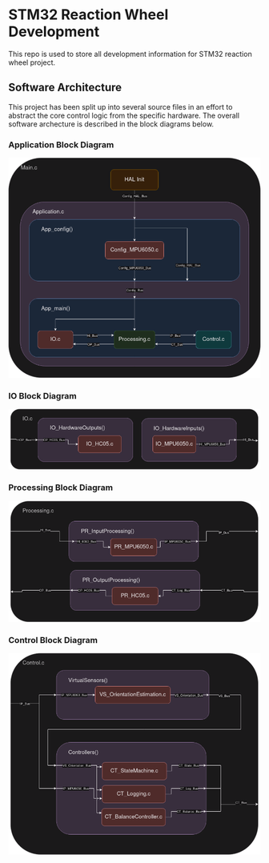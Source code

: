 # STM32 Reaction Wheel Development

This repo is used to store all development information for STM32 reaction wheel project.

## Software Architecture
This project has been split up into several source files in an effort to abstract the core control logic from the specific hardware. The overall software archecture is described in the block diagrams below.

### Application Block Diagram
![Application Block Diagram](Resources/BlockDiagrams/STM32_Reaction_Wheel_Architecture-Application.drawio.png)

### IO Block Diagram
![IO Block Diagram](Resources/BlockDiagrams/STM32_Reaction_Wheel_Architecture-IO.drawio.png)

### Processing Block Diagram
![Processing Block Diagram](Resources/BlockDiagrams/STM32_Reaction_Wheel_Architecture-Processing.drawio.png)

### Control Block Diagram
![Control Block Diagram](Resources/BlockDiagrams/STM32_Reaction_Wheel_Architecture-Control.drawio.png)